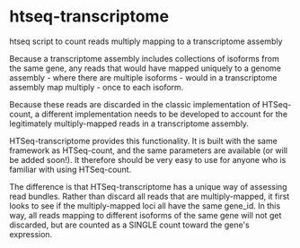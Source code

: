# htseq-transcriptome
htseq script to count reads multiply mapping to a transcriptome assembly

Because a transcriptome assembly includes collections of isoforms
from the same gene, any reads that would have mapped uniquely to
a genome assembly - where there are multiple isoforms - would in
a transcriptome assembly map multiply - once to each isoform.

Because these reads are discarded in the classic implementation of
HTSeq-count, a different implementation needs to be developed to account
for the legitimately multiply-mapped reads in a transcriptome
assembly.

HTSeq-transcriptome provides this functionality. It is built with the
same framework as HTSeq-count, and the same parameters are available
(or will be added soon!). It therefore should be very easy to use for
anyone who is familiar with using HTSeq-count.

The difference is that HTSeq-transcriptome has a unique way of
assessing read bundles. Rather than discard all reads that are
multiply-mapped, it first looks to see if the multiply-mapped loci all
have the same gene_id. In this way, all reads mapping to different
isoforms of the same gene will not get discarded, but are counted as
a SINGLE count toward the gene's expression.
